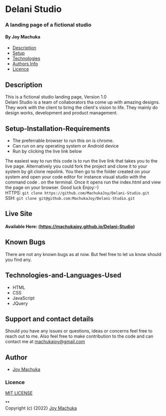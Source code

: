 # Delani Studio

### A landing page of a fictional studio
#### By **Joy Machuka**

+ [Description](#Description)
+ [Setup](#Setup-Installation-Requirements)
+ [Technologies](#Technologies-and-Languages-Used)
+ [Authors Info](#Author)
+ [Licence](#Licence)

## Description

This is a fictional studio landing page, Version 1.0<br>
Delani Studio is a team of collaborators tha come up with amazing designs. They work with the client to bring the client's vision to life. They mainly do design works, development and product management.


## Setup-Installation-Requirements
* The preferrable browser to run this on is chrome.
* Can run on any operating system or Android device 
* Run by clicking the live link below<br>

The easiest way to run this code is to run the live link that takes you to the live page. Alternatively you could fork the project and clone it to your system by git clone repolink. You then go to the folder created on your system and open your code editor for instance visual studio with the command  code . on the terminal. Once it opens run the index.html and view the page on your browser. Good luck Enjoy:-)<br>
HTTPS: `git clone https://github.com/MachukaJoy/Delani-Studio.git`<br>
SSH: `git clone git@github.com:MachukaJoy/Delani-Studio.git`
## Live Site

#### Available Here: (https://machukajoy.github.io/Delani-Studio)


## Known Bugs
There are not any known bugs as at now. But feel free to let us know should you find any.

## Technologies-and-Languages-Used
* HTML
* CSS
* JavaScript
* JQuery

## Support and contact details
Should you have any issues or questions, ideas or concerns feel free to reach out to me. Also feel free to make contribution to the code and can contact me at machukajoy@gmail.com
## Author

- [Joy Machuka](https://github.com/MachukaJoy)
### Licence
[MIT LICENSE](https://github.com/MachukaJoy/Delani-Studio/blob/main/LICENSE)<br>

** <br>
Copyright (c) {2022} [Joy Machuka ](https://github.com/MachukaJoy)
